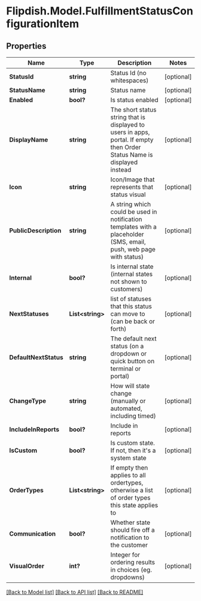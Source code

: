 # Flipdish.Model.FulfillmentStatusConfigurationItem
## Properties

Name | Type | Description | Notes
------------ | ------------- | ------------- | -------------
**StatusId** | **string** | Status Id (no whitespaces) | [optional] 
**StatusName** | **string** | Status name | [optional] 
**Enabled** | **bool?** | Is status enabled | [optional] 
**DisplayName** | **string** | The short status string that is displayed to users in apps, portal. If empty then Order Status Name is displayed instead | [optional] 
**Icon** | **string** | Icon/Image that represents that status visual | [optional] 
**PublicDescription** | **string** | A string which could be used in notification templates with a placeholder (SMS, email, push, web page with status) | [optional] 
**Internal** | **bool?** | Is internal state (internal states not shown to customers) | [optional] 
**NextStatuses** | **List&lt;string&gt;** | list of statuses that this status can move to (can be back or forth) | [optional] 
**DefaultNextStatus** | **string** | The default next status (on a dropdown or quick button on terminal or portal) | [optional] 
**ChangeType** | **string** | How will state change (manually or automated, including timed) | [optional] 
**IncludeInReports** | **bool?** | Include in reports | [optional] 
**IsCustom** | **bool?** | Is custom state. If not, then it&#39;s a system state | [optional] 
**OrderTypes** | **List&lt;string&gt;** | If empty then applies to all ordertypes, otherwise a list of order types this state applies to | [optional] 
**Communication** | **bool?** | Whether state should fire off a notification to the customer | [optional] 
**VisualOrder** | **int?** | Integer for ordering results in choices (eg. dropdowns) | [optional] 

[[Back to Model list]](../README.md#documentation-for-models) [[Back to API list]](../README.md#documentation-for-api-endpoints) [[Back to README]](../README.md)

